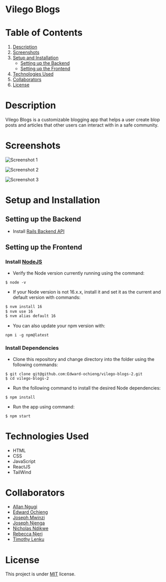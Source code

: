 # Vilego Blogs

# Table of Contents

1. [Description](#description)
2. [Screenshots](#screenshots)
3. [Setup and Installation](#setup-and-installation)
   - [Setting up the Backend](#setting-up-the-backend)
   - [Setting up the Frontend](#setting-up-the-frontend)
4. [Technologies Used](#technologies-used)
5. [Collaborators](#collaborators)
6. [License](#license)

# Description
Vilego Blogs is a customizable blogging app that helps a user create blop posts and articles that other users can interact with in a safe community.
# Screenshots
![Screenshot 1]()

![Screenshot 2]()

![Screenshot 3]()
# Setup and Installation

## Setting up the Backend

- Install [Rails Backend API](https://github.com/Edward-ochieng/Blog-app-backend)

## Setting up the Frontend

### Install [NodeJS]()
- Verify the Node version currently running using the command:

```
$ node -v
```
- If your Node version is not 16.x.x, install it and set it as the current and default version with commands:

```sh
$ nvm install 16
$ nvm use 16
$ nvm alias default 16
```

- You can also update your npm version with:

```
npm i -g npm@latest
```

### Install Dependencies
- Clone this repository and change directory into the folder using the following commands:
```
$ git clone git@github.com:Edward-ochieng/vilego-blogs-2.git
$ cd vilego-blogs-2
```
- Run the following command to install the desired Node dependencies:

```
$ npm install
```
- Run the app using command:
```
$ npm start
```

# Technologies Used
- HTML
- CSS
- JavaScript
- ReactJS
- TailWind

# Collaborators
- [Allan Ngugi]()
- [Edward Ochieng](https://github.com/Edward-ochieng)
- [Joseph Mwinzi](https://github.com/Mwinzi)
- [Joseph Njenga](https://github.com/JosephNjeruNjenga)
- [Nicholas Ndikwe](https://github.com/k-l-a-u-s)
- [Rebecca Njeri](https://github.com/rebecca-2022)
- [Timothy Lenku](https://github.com/esipil)

# License
This project is under [MIT]() license.